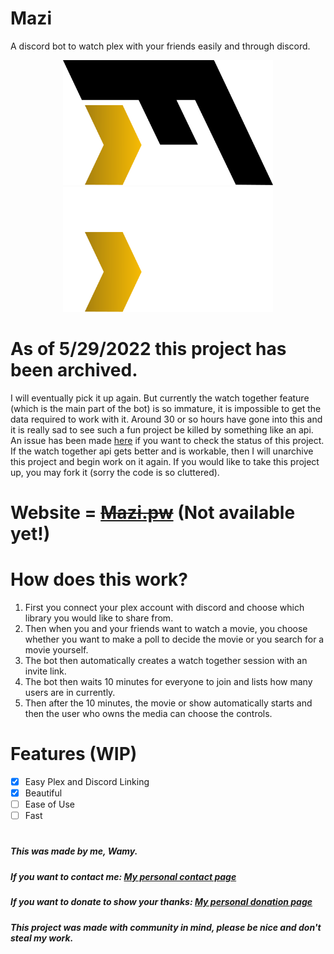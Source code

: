 # Mazi
A discord bot to watch plex with your friends easily and through discord.

<div align="center">
  <img src="/assets/mazilogodark.png#gh-light-mode-only" height="200">
  <img src="/assets/mazilogolight.png#gh-dark-mode-only" height="200">
</div>

# As of 5/29/2022 this project has been archived.
I will eventually pick it up again. But currently the watch together feature (which is the main part of the bot) is so immature, it is impossible to get the data required to work with it. Around 30 or so hours have gone into this and it is really sad to see such a fun project be killed by something like an api. An issue has been made [here](https://github.com/pkkid/python-plexapi/issues/951) if you want to check the status of this project. If the watch together api gets better and is workable, then I will unarchive this project and begin work on it again. If you would like to take this project up, you may fork it (sorry the code is so cluttered).
# Website = ~~[Mazi.pw](https://mazi.pw)~~ (Not available yet!)

# How does this work?
1. First you connect your plex account with discord and choose which library you would like to share from.
2. Then when you and your friends want to watch a movie, you choose whether you want to make a poll to decide the movie or you search for a movie yourself.
3. The bot then automatically creates a watch together session with an invite link.
4. The bot then waits 10 minutes for everyone to join and lists how many users are in currently. 
5. Then after the 10 minutes, the movie or show automatically starts and then the user who owns the media can choose the controls.

# Features (WIP)
- [x] Easy Plex and Discord Linking
- [x] Beautiful
- [ ] Ease of Use
- [ ] Fast

#

##### This was made by me, Wamy.
##### If you want to contact me: [My personal contact page](https://homeonacloud.com/pages/contactme.html)
##### If you want to donate to show your thanks: [My personal donation page](https://homeonacloud.com/pages/donate.html)
##### This project was made with community in mind, please be nice and don't steal my work.
